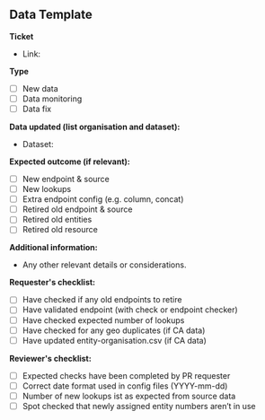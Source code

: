 ## Data Template

**Ticket**
- Link: 

**Type**
- [ ] New data
- [ ] Data monitoring
- [ ] Data fix

**Data updated (list organisation and dataset):**
- Dataset:

**Expected outcome (if relevant):**
- [ ] New endpoint & source
- [ ] New lookups
- [ ] Extra endpoint config (e.g. column, concat)
- [ ] Retired old endpoint & source
- [ ] Retired old entities
- [ ] Retired old resource

**Additional information:**
- Any other relevant details or considerations.

**Requester's checklist:**
- [ ] Have checked if any old endpoints to retire
- [ ] Have validated endpoint (with check or endpoint checker)
- [ ] Have checked expected number of lookups
- [ ] Have checked for any geo duplicates (if CA data)
- [ ] Have updated entity-organisation.csv (if CA data)

**Reviewer's checklist:**
- [ ] Expected checks have been completed by PR requester
- [ ] Correct date format used in config files (YYYY-mm-dd)
- [ ] Number of new lookups ist as expected from source data
- [ ] Spot checked that newly assigned entity numbers aren’t in use
